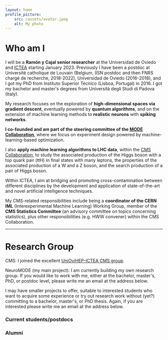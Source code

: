 ```yaml
---
layout: home
profile_picture:
    src: /assets/avatar.jpeg
    alt: My photo
---
```


# Who am I

I will be a **Ramón y Cajal senior researcher** at the Universidad de Oviedo and [ICTEA](https://ictea.uniovi.es/) starting January 2023. Previously I have been a postdoc at Université catholique de Louvain (Belgium, IISN postdoc and then FNRS chargé de recherche, 2018-2022), Universidad de Oviedo (2016-2018), and I got my PhD from Instituto Superior Técnico (Lisboa, Portugal) in 2016. I got my bachelor and master's degrees from Università degli Studi di Padova (Italy).

My research focuses on the exploration of **high-dimensional spaces via gradient descent**, eventually powered by **quantum algorithms**, and on the extension of machine learning methods to **realistic neurons** with **spiking networks**.

**I co-founded and am part of the steering committee of the [MODE Collaboration](https://mode-collaboration.github.io/)**, where we focus on experiment design powered by machine-learning-based optimization.

I also **apply machine learning algorithms to LHC data**, within the [CMS Collaboration](https://cms.cern/collaboration), to study the associated production of the Higgs boson with a top quark pair (ttH) in final states with many leptons, the properties of the associated production of a W and a Z boson, and the search production of a pair of Higgs boson.

Within ICTEA, I aim at bridging and promoting cross-contamination between different disciplines by the development and application of state-of-the-art and novel artificial intelligence techniques.

My CMS-related responsibilities include being a **coordinator of the CERN IML** (Interexperimental Machine Learning) Working Group, member of the **CMS Statistics Committee** (an advisory committee on topics concerning statistics), plus other responsibilities (e.g. HWW convener) within the CMS Collaboration.

***

# Research Group

CMS: I joined the excellent [UniOviHEP-ICTEA CMS group](https://www.hep.uniovi.es/).

NeuroMODE (my main project): I am currently building my own research group. If you would like to work with me, either at the bachelor, master's, PhD, or postdoc level, please write me an email at the address below.

I may have smaller projects to offer, suitable to interested students who want to acquire some experience or try out research work without (yet?) committing to a bachelor, master's, or PhD thesis. Again, if you are interested please write me an email at the address below.

### Current students/postdocs

### Alumni


